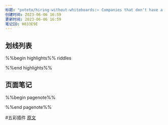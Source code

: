 ```yaml
---
标题: "poteto/hiring-without-whiteboards:⭐️ Companies that don't have a broken hiring process"
创建时间: 2023-06-06 16:59
更新时间: 2023-06-06 16:59
笔记ID: H833E9E
---
```


## 划线列表
%%begin highlights%%
riddles

%%end highlights%%

## 页面笔记
%%begin pagenote%%

%%end pagenote%%

 #五彩插件 [原文](https://github.com/poteto/hiring-without-whiteboards?utm_source=gold_browser_extension)